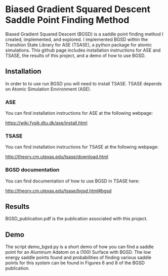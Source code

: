 # Biased Gradient Squared Descent Saddle Point Finding Method

Biased Gradient Squared Descent (BGSD) is a saddle point finding method I created, implemented, and explored.  I implemented BGSD within the Transition State Library for ASE (TSASE), a python package for atomic simulations.  This github page includes installation instructions for ASE and TSASE, the results of this project, and a demo of how to use BGSD. 

## Installation 

In order to to use run BGSD you will need to install TSASE.  TSASE depends on Atomic Simulation Environment (ASE). 

### ASE

You can find installation instructions for ASE at the following webpage: 

https://wiki.fysik.dtu.dk/ase/install.html

### TSASE 

You can find installation instructions for TSASE at the following webpage:

http://theory.cm.utexas.edu/tsase/download.html

### BGSD documentation

You can find documentation of how to use BGSD in TSASE here:

http://theory.cm.utexas.edu/tsase/bgsd.html#bgsd

## Results 

BGSD_publication.pdf is the publication associated with this project.

## Demo  

The script demo_bgsd.py is a short demo of how you can find a saddle point for an Aluminum Adatom on a (100) Surface with BGSD.  The low energy saddle points found and probabilities of finding various saddle points for this system can be found in Figures 6 and 8 of the BGSD publication. 

